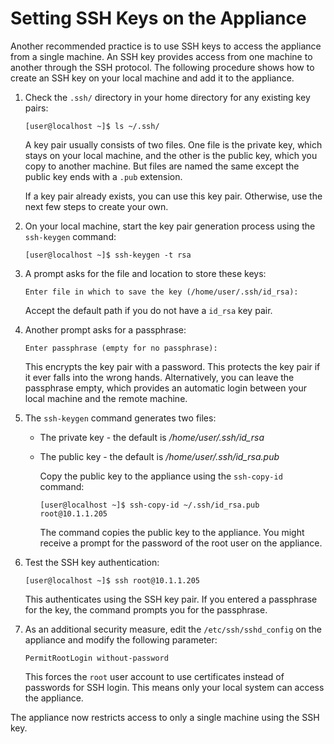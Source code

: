 # Setting SSH Keys on the Appliance

Another recommended practice is to use SSH keys to access the appliance
from a single machine. An SSH key provides access from one machine to
another through the SSH protocol. The following procedure shows how to
create an SSH key on your local machine and add it to the appliance.

1.  Check the `.ssh/` directory in your home directory for any existing
    key pairs:
    
        [user@localhost ~]$ ls ~/.ssh/
    
    A key pair usually consists of two files. One file is the private
    key, which stays on your local machine, and the other is the public
    key, which you copy to another machine. But files are named the same
    except the public key ends with a `.pub` extension.
    
    If a key pair already exists, you can use this key pair. Otherwise,
    use the next few steps to create your own.

2.  On your local machine, start the key pair generation process using
    the `ssh-keygen` command:
    
        [user@localhost ~]$ ssh-keygen -t rsa

3.  A prompt asks for the file and location to store these keys:
    
        Enter file in which to save the key (/home/user/.ssh/id_rsa):
    
    Accept the default path if you do not have a `id_rsa` key pair.

4.  Another prompt asks for a passphrase:
    
        Enter passphrase (empty for no passphrase):
    
    This encrypts the key pair with a password. This protects the key
    pair if it ever falls into the wrong hands. Alternatively, you can
    leave the passphrase empty, which provides an automatic login
    between your local machine and the remote machine.

5.  The `ssh-keygen` command generates two files:
    
      - The private key - the default is */home/user/.ssh/id\_rsa*
    
      - The public key - the default is */home/user/.ssh/id\_rsa.pub*
        
        Copy the public key to the appliance using the `ssh-copy-id`
        command:
        
            [user@localhost ~]$ ssh-copy-id ~/.ssh/id_rsa.pub root@10.1.1.205
        
        The command copies the public key to the appliance. You might
        receive a prompt for the password of the root user on the
        appliance.

6.  Test the SSH key authentication:
    
        [user@localhost ~]$ ssh root@10.1.1.205
    
    This authenticates using the SSH key pair. If you entered a
    passphrase for the key, the command prompts you for the passphrase.

7.  As an additional security measure, edit the `/etc/ssh/sshd_config`
    on the appliance and modify the following parameter:
    
        PermitRootLogin without-password
    
    This forces the `root` user account to use certificates instead of
    passwords for SSH login. This means only your local system can
    access the appliance.

The appliance now restricts access to only a single machine using the
SSH key.
